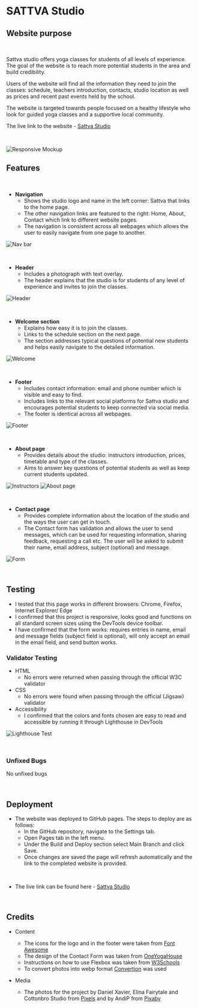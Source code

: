 # SATTVA Studio


## Website purpose 
<br>

Sattva studio offers yoga classes for students of all levels of experience. The goal of the website is to reach more potential students in the area and build credibility.

Users of the website will find all the information they need to join the classes: schedule, teachers introduction, contacts, studio location as well as prices and recent past events held by the school.

The website is targeted towards people focused on a healthy lifestyle who look for guided yoga classes and a supportive local community.

The live link to the website - [Sattva Studio](https://e-kai00.github.io/yoga-studio/)

<br>

![Responsive Mockup](/assets/images/readme-img/mockup-screenshot.webp)
<br>

## Features 
<br>

+ __Navigation__
    + Shows the studio logo and name in the left corner: Sattva that links to the home page.
    + The other navigation links are featured to the right: Home, About, Contact which link to different website pages.
    + The navigation is consistent across all webpages which allows the user to easily navigate from one page to another.

![Nav bar](/assets/images/readme-img/navigation.webp)

<br> 

+ __Header__ 
    + Includes a photograph with text overlay.
    + The header explains that the studio is for students of any level of experience and invites to join the classes.

![Header](/assets/images/readme-img/photo-text-overlay.webp)    

<br>

+ __Welcome section__
    + Explains how easy it is to join the classes.
    + Links to the schedule section on the next page.
    + The section addresses typical questions of potential new students and helps easily navigate to the  detailed information.

![Welcome](/assets/images/readme-img/Info-section.webp)

<br> 

+ __Footer__
    + Includes contact information: email and phone number which is visible and easy to find.
    + Includes links to the relevant social platforms for Sattva studio and encourages potential students to keep connected via social media.
    + The footer is identical across all webpages.

![Footer](/assets/images/readme-img/footer.webp)

 <br>

+ __About page__
    + Provides details about the studio: instructors introduction, prices, timetable and type of the classes.
    + Aims to answer key questions of potential students as well as keep current students updated.

![Instructors](/assets/images/readme-img/about-teachers.jpg)
![About page](/assets/images/readme-img/about-schedule.jpg)

<br> 

+ __Contact page__ 
    + Provides complete information about the location of the studio and the ways the user can get in touch.
    + The Contact form has validation and allows the user to send messages, which can be used for requesting information, sharing feedback, requesting a call etc. The user will be asked to submit their name, email address, subject (optional) and message.

![Form](/assets/images/readme-img/contact-form.webp)

<br>

## Testing

+ I tested that this page works in different browsers: Chrome, Firefox, Internet Explorer/ Edge
+ I confirmed that this project is responsive, looks good and functions on all standard  screen sizes using the DevTools device toolbar.
+ I have confirmed that the form works: requires entries in name, email and message fields (subject field is optional), will only accept an email in the email field, and send button works.

### Validator Testing

+ HTML
    + No errors were returned when passing through the official W3C validator
+ CSS
    + No errors were found when passing through the official (Jigsaw) validator
+ Accessibility
    + I confirmed that the colors and fonts chosen are easy to read and accessible by running it through Lighthouse in DevTools

![Lighthouse Test](/assets/images/readme-img/lighthouse-test.webp)

<br> 

### Unfixed Bugs
No unfixed bugs

<br> 

## Deployment

+ The website was deployed to GitHub pages. The steps to deploy are as follows:
    + In the GitHub repository, navigate to the Settings tab.
    + Open Pages tab in the left menu.
    + Under the Build and Deploy section select Main Branch and click Save.
    + Once changes are saved the page will refresh automatically and the link to the completed website is provided.

<br>

+ The live link can be found here - [Sattva Studio](https://e-kai00.github.io/yoga-studio/)

<br> 

## Credits

+ Content
    + The icons for the logo and in the footer were taken from [Font Awesome](https://fontawesome.com/)
    + The design of the Contact Form was taken from [OneYogaHouse](https://oneyogahouse.com/contact-us/)
    + Instructions on how to use Flexbox was taken from [W3Schools](https://www.w3schools.com/css/css3_flexbox.asp)
    + To convert photos into webp format [Convertion](https://convertio.co/) was used

+ Media
    + The photos for the project by Daniel Xavier, Elina Fairytale and Cottonbro Studio from [Pixels](https://www.pexels.com/) and by AndiP from [Pixaby](https://pixabay.com/)
